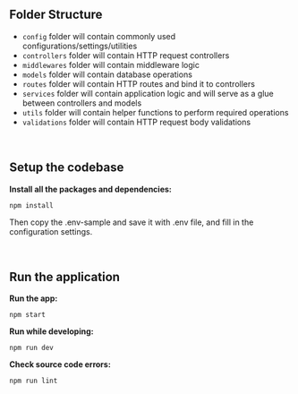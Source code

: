 ## Folder Structure

- `config` folder will contain commonly used configurations/settings/utilities
- `controllers` folder will contain HTTP request controllers
- `middlewares` folder will contain middleware logic
- `models` folder will contain database operations
- `routes` folder will contain HTTP routes and bind it to controllers
- `services` folder will contain application logic and will serve as a glue between controllers and models
- `utils` folder will contain helper functions to perform required operations
- `validations` folder will contain HTTP request body validations

<br />

## Setup the codebase

**Install all the packages and dependencies:**

`npm install`

Then copy the .env-sample and save it with .env file, and fill in the configuration settings.

<br />

## Run the application

**Run the app:**

`npm start`

**Run while developing:**

`npm run dev`

**Check source code errors:**

`npm run lint`
